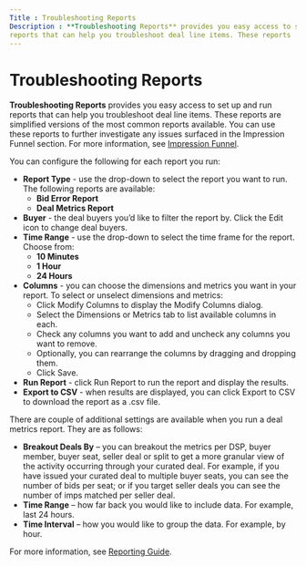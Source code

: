 ```yaml
---
Title : Troubleshooting Reports
Description : **Troubleshooting Reports** provides you easy access to set up and run
reports that can help you troubleshoot deal line items. These reports
---
```



# Troubleshooting Reports



**Troubleshooting Reports** provides you easy access to set up and run
reports that can help you troubleshoot deal line items. These reports
are simplified versions of the most common reports available. You can
use these reports to further investigate any issues surfaced in the
Impression Funnel section. For
more information, see
<a href="curate-impression-funnel.html" class="xref">Impression
Funnel</a>.

You can configure the following for each report you run:

<div id="curate-monitoring__p-a55677ca-fbbe-4f19-806b-bf2f8ab7e3f9"
>

- **Report Type** - use the drop-down to select the report you want to
  run. The following reports are available:
  - **Bid Error Report**
  - **Deal Metrics Report**
- **Buyer** - the deal buyers you’d like to filter the report by. Click
  the Edit icon to change deal buyers.
- **Time Range** - use the drop-down to select the time frame for the
  report. Choose from:
  - **10 Minutes**
  - **1 Hour**
  - **24 Hours**
- **Columns** - you can choose the dimensions and metrics you want in
  your report. To select or unselect dimensions and metrics:
  - Click Modify Columns to display
    the Modify Columns dialog.
  - Select the Dimensions or
    Metrics tab to list available
    columns in each.
  - Check any columns you want to add and uncheck any columns you want
    to remove.
  - Optionally, you can rearrange the columns by dragging and dropping
    them.
  - Click Save.
- **Run Report** - click Run Report to
  run the report and display the results.
- **Export to CSV** - when results are displayed, you can click
  Export to CSV to download the report
  as a .csv file.



<div id="curate-monitoring__p-61f53082-84a4-48d3-a1af-5104c00ab095"
>

There are couple of additional settings are available when you run a
deal metrics report. They are as follows:

- **Breakout Deals By** – you can breakout the metrics per DSP, buyer
  member, buyer seat, seller deal or split to get a more granular view
  of the activity occurring through your curated deal. For example, if
  you have issued your curated deal to multiple buyer seats, you can see
  the number of bids per seat; or if you target seller deals you can see
  the number of imps matched per seller deal.
- **Time Range** – how far back you would like to include data. For
  example, last 24 hours.
- **Time Interval** – how you would like to group the data. For example,
  by hour.



For more information, see <a
href="https://docs.xandr.com/bundle/curate_curate-standard/page/topics/reporting-guide.html"
class="xref" target="_blank">Reporting Guide</a>.




